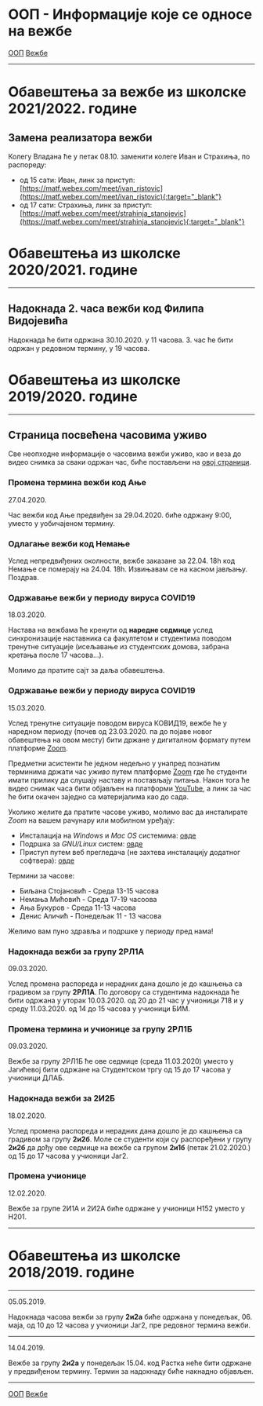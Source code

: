 # ООП - Информације које се односе на вежбе

[ООП](../../README.md) [Вежбе](../README.md)

---

# Обавештења за вежбе из школске 2021/2022. године

## Замена реализатора вежби

Колегу Владана ће у петак 08.10. заменити колеге Иван и Страхиња, по распореду:
- од 15 сати: Иван, линк за приступ: [https://matf.webex.com/meet/ivan_ristovic](https://matf.webex.com/meet/ivan_ristovic){:target="_blank"}
- од 17 сати: Страхиња, линк за приступ: [https://matf.webex.com/meet/strahinja_stanojevic](https://matf.webex.com/meet/strahinja_stanojevic){:target="_blank"}


# Обавештења из школске 2020/2021. године
---

## Надокнада 2. часа вежби код Филипа Видојевића

Надокнада ће бити одржана 30.10.2020. у 11 часова. 3. час ће бити одржан у редовном термину, у 19 часова.

# Обавештења из школске 2019/2020. године
---

## Страница посвећена часовима уживо

Све неопходне информације о часовима вежби уживо, као и веза до видео снимка за сваки одржан час, биће постављени на [овој страници](../casovi-uzivo/README.md).

### Промена термина вежби код Ање

27.04.2020.

Час вежби код Ање предвиђен за 29.04.2020. биће одржану 9:00, уместо у уобичајеном термину. 

### Одлагање вежби код Немање

Услед непредвиђених околности, вежбе заказане за 22.04. 18h код Немање се померају на 24.04. 18h. Извињавам се на касном јављању. Поздрав.

### Одржавање вежби у периоду вируса **COVID19**

18.03.2020.

Настава на вежбама ће кренути од **наредне седмице** услед синхронизације наставника са факултетом
и студентима поводом тренутне ситуације (исељавање из студентских домова, забрана кретања после 17 часова...).

Молимо да пратите сајт за даља обавештења.

### Одржавање вежби у периоду вируса **COVID19**

15.03.2020.

Услед тренутне ситуације поводом вируса КОВИД19, вежбе ће у наредном периоду (почев од 23.03.2020. па до појаве новог обавештења на овом месту) бити држане у дигиталном формату путем платформе [Zoom](zoom.us).

Предметни асистенти ће једном недељно у унапред познатим терминима држати час
*уживо* путем платформе [Zoom](zoom.us) где ће студенти имати прилику да слушају наставу и
постављају питања. Након тога ће видео снимак часа бити објављен на платформи
[YouTube](http://youtube.com/), а линк за час ће бити окачен заједно са материјалима као до сада.

Уколико желите да пратите часове уживо, молимо вас да инсталирате *Zoom* на вашем рачунару или
мобилном уређају:
- Инсталација на *Windows* и *Mac OS* системима: [овде](https://zoom.us/support/download)
- Подршка за *GNU/Linux* систем: [овде](https://support.zoom.us/hc/en-us/articles/204206269-Installing-Zoom-on-Linux)
- Приступ путем веб прегледача (не захтева инсталацију додатног софтвера):
	[овде](https://support.zoom.us/hc/en-us/articles/214629443-Zoom-Web-Client)

Термини за часове:
- Биљана Стојановић - Среда 13-15 часова
- Немања Мићовић - Среда 17-19 часоова
- Ања Букуров - Среда 11-13 часова
- Денис Аличић - Понедељак 11 - 13 часова

Желимо вам пуно здравља и подршке у периоду пред нама!

### Надокнада вежби за групу 2РЛ1А

09.03.2020.

Услед промена распореда и нерадних дана дошло је до кашњења са градивом за групу **2РЛ1А**.
По договору са студентима надокнада ће бити одржана у уторак 10.03.2020. од 20 до 21 час у учионици 718 и у среду 11.03.2020. од 14 до 15 часова у учионици БИМ. 

### Промена термина и учионице за групу 2РЛ1Б

09.03.2020.

Вежбе за групу 2РЛ1Б ће ове седмице (среда 11.03.2020) уместо у Јагићевој бити одржане на Студентском тргу од 15 до 17 часова у учионици ДЛАБ. 

### Надокнада вежби за 2И2Б

18.02.2020.

Услед промена распореда и нерадних дана дошло је до кашњења са градивом за групу **2и2б**.
Моле се студенти који су распоређени у групу **2и2б** да дођу ове седмице на вежбе са групом **2и1б** (петак 21.02.2020.)
од 15 до 17 часова у учионици Јаг2.

### Промена учионице

12.02.2020.

Вежбе за групе 2И1А и 2И2А биће одржане у учионици Н152 уместо у Н201.


---
# Обавештења из школске 2018/2019. године
---


05.05.2019.

Надокнада часова вежби за групу **2и2а** биће одржана у понедељак, 06. маја, од 10 до 12 часова у учионици Јаг2, пре редовног термина вежби.

---

14.04.2019.

Вежбе за групу **2и2а** у понедељак 15.04. код Растка неће бити одржане у предвиђеном термину. Термин за надокнаду биће накнадно објављен.

---

[ООП](../../README.md) [Вежбе](../README.md)
